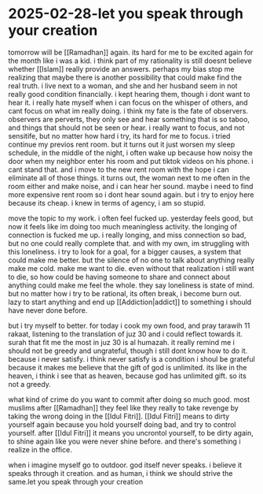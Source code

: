 # 2025-02-28-let you speak through your creation

tomorrow will be [[Ramadhan]] again. its hard for me to be excited again for the month like i was a kid. i think part of my rationality is still doesnt believe whether [[Islam]] really provide an answers. perhaps my bias stop me realizing that maybe there is another possibility that could make find the real truth. i live next to a woman, and she and her husband seem in not really good condition financially. i kept hearing them, though i dont want to hear it. i really hate myself when i can focus on the whisper of others, and cant focus on what im really doing. i think my fate is the fate of observers. observers are perverts, they only see and hear something that is so taboo, and things that should not be seen or hear. i really want to focus, and not sensitife, but no matter how hard i try, its hard for me to focus. i tried continue my previos rent room. but it turns out it just worsen my sleep schedule, in the middle of the night, i often wake up because how noisy the door when my neighbor enter his room and put tiktok videos on his phone. i cant stand that. and i move to the new rent room with the hope i can eliminate all of those things. it turns out, the woman next to me often in the room either and make noise, and i can hear her sound. maybe i need to find more expensive rent room so i dont hear sound again. but i try to enjoy here because its cheap. i knew in terms of agency, i am so stupid. 

move the topic to my work. i often feel fucked up. yesterday feels good, but now it feels like im doing too much meaningless activity. the longing of connection is fucked me up. i really longing, and miss connection so bad, but no one could really complete that. and with my own, im struggling with this loneliness. i try to look for a goal, for a bigger causes, a system that could make me better. but the silence of no one to talk about anything really make me cold. make me want to die. even without that realization i still want to die, so how could be having someone to share and connect about anything could make me feel the whole. they say loneliness is state of mind. but no matter how i try to be rational, its often break, i become burn out. lazy to start anything and end up [[Addiction|addict]] to something i should have never done before. 

but i try myself to better. for today i cook my own food, and pray tarawih 11 rakaat, listening to the translation of juz 30 and i could reflect towards it. surah that fit me the most in juz 30 is al humazah. it really remind me i should not be greedy and ungrateful, though i still dont know how to do it. because i never satisfy. i think never satisfy is a condition i shoul be grateful because it makes me believe that the gift of god is unlimited. its like in the heaven, i think i see that as heaven, because god has unlimited gift. so its not a greedy. 

what kind of crime do you want to commit after doing so much good. most muslims after [[Ramadhan]] they feel like they really to take revenge by taking the wrong doing in the [[Idul Fitri]]. [[Idul Fitri]] means to dirty yourself again because you hold yourself doing bad, and try to control yourself. after [[Idul Fitri]] it means you uncrontol yourself, to be dirty again, to shine again like you were never shine before. and there's something i realize in the office. 

when i imagine myself go to outdoor. god itself never speaks. i believe it speaks through it creation. and as human, i think we should strive the same.let you speak through your creation
